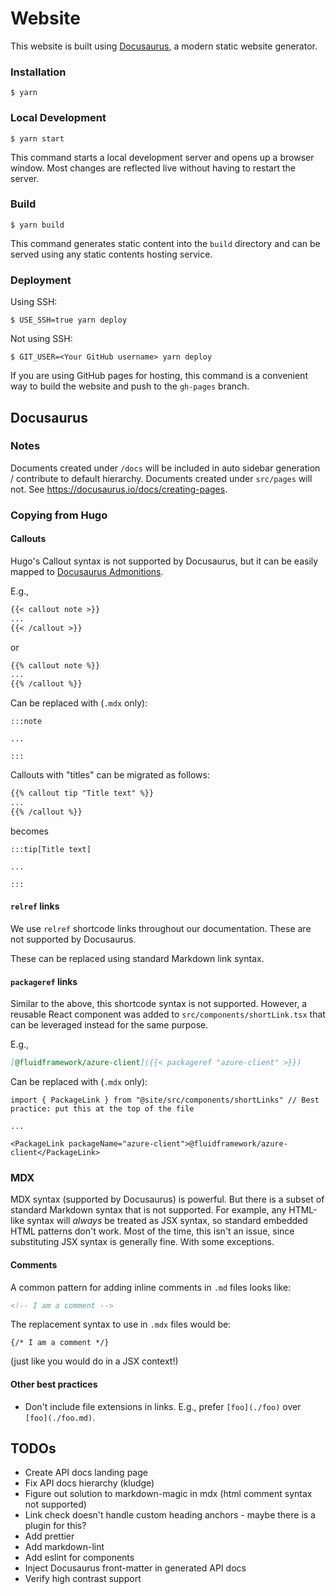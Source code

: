 # Website

This website is built using [Docusaurus](https://docusaurus.io/), a modern static website generator.

### Installation

```
$ yarn
```

### Local Development

```
$ yarn start
```

This command starts a local development server and opens up a browser window. Most changes are reflected live without having to restart the server.

### Build

```
$ yarn build
```

This command generates static content into the `build` directory and can be served using any static contents hosting service.

### Deployment

Using SSH:

```
$ USE_SSH=true yarn deploy
```

Not using SSH:

```
$ GIT_USER=<Your GitHub username> yarn deploy
```

If you are using GitHub pages for hosting, this command is a convenient way to build the website and push to the `gh-pages` branch.

## Docusaurus

### Notes

Documents created under `/docs` will be included in auto sidebar generation / contribute to default hierarchy.
Documents created under `src/pages` will not.
See https://docusaurus.io/docs/creating-pages.

### Copying from Hugo

#### Callouts

Hugo's Callout syntax is not supported by Docusaurus, but it can be easily mapped to [Docusaurus Admonitions](https://docusaurus.io/docs/markdown-features/admonitions).

E.g.,

```md
{{< callout note >}}
...
{{< /callout >}}
```

or

```md
{{% callout note %}}
...
{{% /callout %}}
```

Can be replaced with (`.mdx` only):

```mdx
:::note

...

:::
```

Callouts with "titles" can be migrated as follows:

```md
{{% callout tip "Title text" %}}
...
{{% /callout %}}
```

becomes

```mdx
:::tip[Title text]

...

:::
```

#### `relref` links

We use `relref` shortcode links throughout our documentation.
These are not supported by Docusaurus.

These can be replaced using standard Markdown link syntax.

#### `packageref` links

Similar to the above, this shortcode syntax is not supported.
However, a reusable React component was added to `src/components/shortLink.tsx` that can be leveraged instead for the same purpose.

E.g.,

```md
[@fluidframework/azure-client]({{< packageref "azure-client" >}})
```

Can be replaced with (`.mdx` only):

```mdx
import { PackageLink } from "@site/src/components/shortLinks" // Best practice: put this at the top of the file

...

<PackageLink packageName="azure-client">@fluidframework/azure-client</PackageLink>
```

### MDX

MDX syntax (supported by Docusaurus) is powerful.
But there is a subset of standard Markdown syntax that is not supported.
For example, any HTML-like syntax will *always* be treated as JSX syntax, so standard embedded HTML patterns don't work.
Most of the time, this isn't an issue, since substituting JSX syntax is generally fine.
With some exceptions.

#### Comments

A common pattern for adding inline comments in `.md` files looks like:

```md
<!-- I am a comment -->
```

The replacement syntax to use in `.mdx` files would be:
```mdx
{/* I am a comment */}
```

(just like you would do in a JSX context!)

#### Other best practices

- Don't include file extensions in links. E.g., prefer `[foo](./foo)` over `[foo](./foo.md)`.

## TODOs

- Create API docs landing page
- Fix API docs hierarchy (kludge)
- Figure out solution to markdown-magic in mdx (html comment syntax not supported)
- Link check doesn't handle custom heading anchors - maybe there is a plugin for this?
- Add prettier
- Add markdown-lint
- Add eslint for components
- Inject Docusaurus front-matter in generated API docs
- Verify high contrast support
